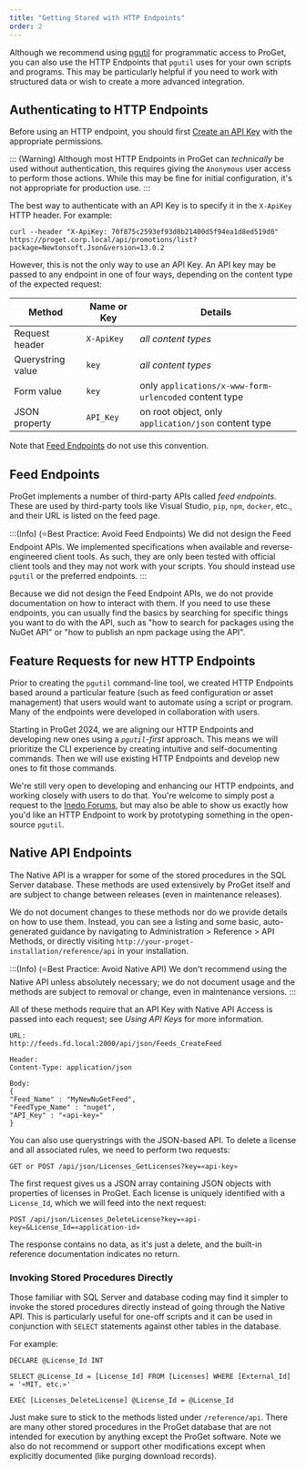 ```yaml
---
title: "Getting Stared with HTTP Endpoints"
order: 2
---
```


Although we recommend using [pgutil](/docs/proget/reference-api/proget-pgutil) for programmatic access to ProGet, you can also use the HTTP Endpoints that `pgutil` uses for your own scripts and programs. This may be particularly helpful if you need to work with structured data or wish to create a more advanced integration.

## Authenticating to HTTP Endpoints

Before using an HTTP endpoint, you should first [Create an API Key](/docs/proget/reference-api/proget-apikeys/proget-api-apikeys-create) with the appropriate permissions.

::: (Warning)
Although most HTTP Endpoints in ProGet can *technically* be used without authentication, this requires giving the `Anonymous` user access to perform those actions. While this may be fine for initial configuration, it's not appropriate for production use.
:::

The best way to authenticate with an API Key is to specify it in the `X-ApiKey` HTTP header. For example:

```
curl --header "X-ApiKey: 70f875c2593ef93d0b21400d5f94ea1d8ed519d0" https://proget.corp.local/api/promotions/list?package=Newtonsoft.Json&version=13.0.2
```

However, this is not the only way to use an API Key. An API key may be passed to any endpoint in one of four ways, depending on the content type of the expected request:

| Method | Name or Key | Details |
|----|----|----|
|Request header| `X-ApiKey` | *all content types* |
|Querystring value| `key` | *all content types* |
|Form value| `key` | only `applications/x-www-form-urlencoded` content type |
|JSON property | `API_Key` | on root object, only `application/json` content type |


Note that [Feed Endpoints](#feed-endpoints) do not use this convention. 

## Feed Endpoints

ProGet implements a number of third-party APIs called *feed endpoints*. These are used by third-party tools like Visual Studio, `pip`, `npm`, `docker`, etc., and their URL is listed on the feed page.

:::(Info) (⭐Best Practice: Avoid Feed Endpoints)
We did not design the Feed Endpoint APIs. We implemented specifications when available and reverse-engineered client tools. As such, they are only been tested with official client tools and they may not work with your scripts. You should instead use `pgutil` or the preferred endpoints.
:::

Because we did not design the Feed Endpoint APIs, we do not provide documentation on how to interact with them. If you need to use these endpoints, you can usually find the basics by searching for specific things you want to do with the API, such as "how to search for packages using the NuGet API" or "how to publish an npm package using the API".

## Feature Requests for new HTTP Endpoints

Prior to creating the `pgutil` command-line tool, we created HTTP Endpoints based around a particular feature (such as feed configuration or asset management) that users would want to automate using a script or program. Many of the endpoints were developed in collaboration with users.

Starting in ProGet 2024, we are aligning our HTTP Endpoints and developing new ones using a *`pgutil`-first* approach. This means we will prioritize the CLI experience by creating intuitive and self-documenting commands. Then we will use existing HTTP Endpoints and develop new ones to fit those commands.

We're still very open to developing and enhancing our HTTP endpoints, and working closely with users to do that. You're welcome to simply post a request to the [Inedo Forums](https://forums.inedo.com/), but may also be able to show us exactly how you'd like an HTTP Endpoint to work by prototyping something in the open-source `pgutil`.

##  Native API Endpoints

The Native API is a wrapper for some of the stored procedures in the SQL Server database. These methods are used extensively by ProGet itself and are subject to change between releases (even in maintenance releases).

We do not document changes to these methods nor do we provide details on how to use them. Instead, you can see a listing and some basic, auto-generated guidance by navigating to Administration > Reference > API Methods, or directly visiting `http://your-proget-installation/reference/api` in your installation.
  
:::(Info) (⭐Best Practice: Avoid Native API)
We don't recommend using the Native API unless absolutely necessary; we do not document usage and the methods are subject to removal or change, even in maintenance versions.
:::

All of these methods require that an API Key with Native API Access is passed into each request; see _Using API Keys_ for more information.

```
URL:
http://feeds.fd.local:2000/api/json/Feeds_CreateFeed

Header:
Content-Type: application/json

Body:
{
"Feed_Name" : "MyNewNuGetFeed",
"FeedType_Name" : "nuget",
"API_Key" : "«api-key»"
}
```

You can also use querystrings with the JSON-based API. To delete a license and all associated rules, we need to perform two requests:

```
GET or POST /api/json/Licenses_GetLicenses?key=«api-key»
```

The first request gives us a JSON array containing JSON objects with properties of licenses in ProGet. Each license is uniquely identified with a `License_Id`, which we will feed into the next request:

```
POST /api/json/Licenses_DeleteLicense?key=«api-key»&License_Id=«application-id»
```

The response contains no data, as it's just a delete, and the built-in reference documentation indicates no return.

### Invoking Stored Procedures Directly

Those familiar with SQL Server and database coding may find it simpler to invoke the stored procedures directly instead of going through the Native API. This is particularly useful for one-off scripts and it can be used in conjunction with `SELECT` statements against other tables in the database.

For example:
```
DECLARE @License_Id INT

SELECT @License_Id = [License_Id] FROM [Licenses] WHERE [External_Id] = '«MIT, etc.»'

EXEC [Licenses_DeleteLicense] @License_Id = @License_Id
```

Just make sure to stick to the methods listed under `/reference/api`. There are many other stored procedures in the ProGet database that are not intended for execution by anything except the ProGet software. Note we also do not recommend or support other modifications except when explicitly documented (like purging download records).